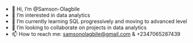 - 👋 Hi, I’m @Samson-Olagbile
- 👀 I’m interested in data analytics
- 🌱 I’m currently learning SQL progressively and moving to advanced level
- 💞️ I’m looking to collaborate on projects in data analytics
- 📫 How to reach me: samsonolagbile@gmail.com & +2347065287439

<!---
Samson-Olagbile/Samson-Olagbile is a ✨ special ✨ repository because its `README.md` (this file) appears on your GitHub profile.
You can click the Preview link to take a look at your changes.
--->

